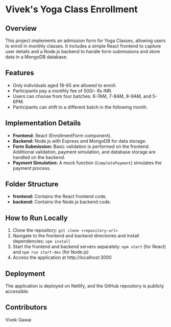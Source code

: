 # Vivek's Yoga Class Enrollment

## Overview

This project implements an admission form for Yoga Classes, allowing users to enroll in monthly classes. It includes a simple React frontend to capture user details and a Node.js backend to handle form submissions and store data in a MongoDB database.

## Features

- Only individuals aged 18-65 are allowed to enroll.
- Participants pay a monthly fee of 500/- Rs INR.
- Users can choose from four batches: 6-7AM, 7-8AM, 8-9AM, and 5-6PM.
- Participants can shift to a different batch in the following month.

## Implementation Details

- **Frontend:** React (EnrollmentForm component).
- **Backend:** Node.js with Express and MongoDB for data storage.
- **Form Submission:** Basic validation is performed on the frontend. Additional validation, payment simulation, and database storage are handled on the backend.
- **Payment Simulation:** A mock function (`CompletePayment`) simulates the payment process.

## Folder Structure

- **frontend:** Contains the React frontend code.
- **backend:** Contains the Node.js backend code.


## How to Run Locally

1. Clone the repository: `git clone <repository-url>`
2. Navigate to the frontend and backend directories and install dependencies: `npm install`
3. Start the frontend and backend servers separately: `npm start` (for React) and `npm run start-dev` (for Node.js)
4. Access the application at http://localhost:3000

## Deployment

The application is deployed on Netlify, and the GitHub repository is publicly accessible.


## Contributors

Vivek
Gawai

